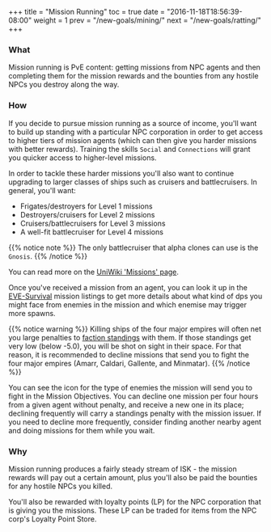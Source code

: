 +++ title = "Mission Running" toc = true date = "2016-11-18T18:56:39-08:00" weight = 1 prev = "/new-goals/mining/" next = "/new-goals/ratting/" +++

### What

Mission running is PvE content: getting missions from NPC agents and then completing them for the mission rewards and the bounties from any hostile NPCs you destroy along the way.

### How

If you decide to pursue mission running as a source of income, you'll want to build up standing with a particular NPC corporation in order to get access to higher tiers of mission agents (which can then give you harder missions with better rewards). Training the skills `Social` and `Connections` will grant you quicker access to higher-level missions.

In order to tackle these harder missions you'll also want to continue upgrading to larger classes of ships such as cruisers and battlecruisers. In general, you'll want:

- Frigates/destroyers for Level 1 missions
- Destroyers/cruisers for Level 2 missions
- Cruisers/battlecruisers for Level 3 missions
- A well-fit battlecruiser for Level 4 missions

{{% notice note %}} The only battlecruiser that alpha clones can use is the `Gnosis`. {{% /notice %}}

You can read more on the [UniWiki 'Missions' page](http://wiki.eveuniversity.org/Missions).

Once you've received a mission from an agent, you can look it up in the [EVE-Survival](http://eve-survival.org/wikka.php?wakka=MissionReports) mission listings to get more details about what kind of dps you might face from enemies in the mission and which enemise may trigger more spawns.

{{% notice warning %}} Killing ships of the four major empires will often net you large penalties to [faction standings](http://wiki.eveuniversity.org/Faction_Standings) with them. If those standings get very low (below -5.0), you will be shot on sight in their space. For that reason, it is recommended to decline missions that send you to fight the four major empires (Amarr, Caldari, Gallente, and Minmatar). {{% /notice %}}

You can see the icon for the type of enemies the mission will send you to fight in the Mission Objectives. You can decline one mission per four hours from a given agent without penalty, and receive a new one in its place; declining frequently will carry a standings penalty with the mission issuer. If you need to decline more frequently, consider finding another nearby agent and doing missions for them while you wait.

### Why

Mission running produces a fairly steady stream of ISK - the mission rewards will pay out a certain amount, plus you'll also be paid the bounties for any hostile NPCs you killed.

You'll also be rewarded with loyalty points (LP) for the NPC corporation that is giving you the missions. These LP can be traded for items from the NPC corp's Loyalty Point Store.